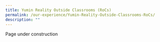```yaml
---
title: Yumin Reality Outside Classrooms (RoCs)
permalink: /our-experience/Yumin-Reality-Outside-Classrooms-RoCs/
description: ""
---
```

Page under construction